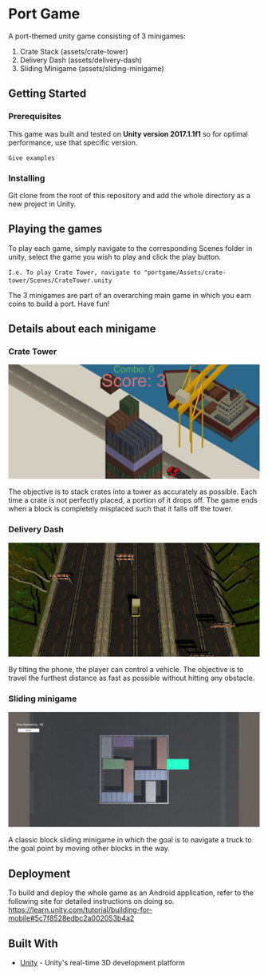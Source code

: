 # Port Game
A port-themed unity game consisting of 3 minigames:
1. Crate Stack (assets/crate-tower)
2. Delivery Dash (assets/delivery-dash)
3. Sliding Minigame (assets/sliding-minigame)

## Getting Started

### Prerequisites

This game was built and tested on **Unity version 2017.1.1f1** so for optimal performance, use that specific version.

```
Give examples
```

### Installing

Git clone from the root of this repository and add the whole directory as a new project in Unity.

## Playing the games

To play each game, simply navigate to the corresponding Scenes folder in unity, select the game you wish to play and click the play button.

```
I.e. To play Crate Tower, navigate to "portgame/Assets/crate-tower/Scenes/CrateTower.unity
```
The 3 minigames are part of an overarching main game in which you earn coins to build a port. Have fun!

## Details about each minigame

### Crate Tower
![Crate Tower](Samples/stack.JPG)

The objective is to stack crates into a tower as accurately as possible. Each time a crate is not perfectly placed, a portion of it drops off. The game ends when a block is completely misplaced such that it falls off the tower.

### Delivery Dash
![Delivery Dash](Samples/road.JPG)

By tilting the phone, the player can control a vehicle. The objective is to travel the furthest distance as fast as possible without hitting any obstacle.

### Sliding minigame
![Sliding Minigame](Samples/sliding.JPG)

A classic block sliding minigame in which the goal is to navigate a truck to the goal point by moving other blocks in the way.

## Deployment

To build and deploy the whole game as an Android application, refer to the following site for detailed instructions on doing so.
https://learn.unity.com/tutorial/building-for-mobile#5c7f8528edbc2a002053b4a2

## Built With

* [Unity](https://unity.com/) - Unity's real-time 3D development platform




